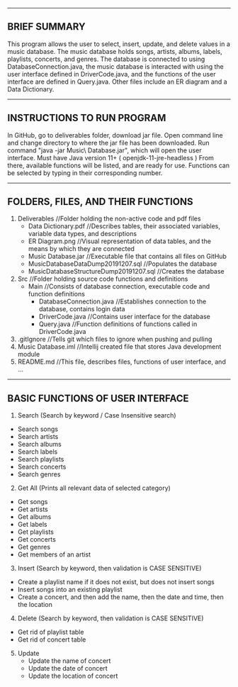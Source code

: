 -------------
BRIEF SUMMARY
-------------
This program allows the user to select, insert, update, and delete values in a music database. The music database holds songs, artists, albums, labels, playlists, concerts, and genres. The database is connected to using DatabaseConnection.java, the music database is interacted with using the user interface defined in DriverCode.java, and the functions of the user interface are defined in Query.java. Other files include an ER diagram and a Data Dictionary.


---------------------------
INSTRUCTIONS TO RUN PROGRAM
---------------------------
In GitHub, go to deliverables folder, download jar file.
Open command line and change directory to where the jar file has been downloaded.
Run command "java -jar Music\ Database.jar", which will open the user interface.
Must have Java version 11+ ( openjdk-11-jre-headless )
From there, available functions will be listed, and are ready for use.
Functions can be selected by typing in their corresponding number.


-----------------------------------
FOLDERS, FILES, AND THEIR FUNCTIONS
-----------------------------------
1. Deliverables     //Folder holding the non-active code and pdf files
	- Data Dictionary.pdf      //Describes tables, their associated variables, variable data types, and descriptions
	- ER Diagram.png      //Visual representation of data tables, and the means by which they are connected
	- Music Database.jar     //Executable file that contains all files on GitHub
	- MusicDatabaseDataDump20191207.sql      //Populates the database
	- MusicDatabaseStructureDump20191207.sql     //Creates the database
2. Src      //Folder holding source code functions and definitions 
	- Main     //Consists of database connection, executable code and function definitions
		- DatabaseConnection.java      //Establishes connection to the database, contains login data
		- DriverCode.java      //Contains user interface for the database
		- Query.java     //Function definitions of functions called in DriverCode.java
3. .gitIgnore     //Tells git which files to ignore when pushing and pulling
4. Music Database.iml     //Intellij created file that stores Java development module
5. README.md      //This file, describes files, functions of user interface, and ...


---------------------------------
BASIC FUNCTIONS OF USER INTERFACE
---------------------------------
1. Search (Search by keyword / Case Insensitive search)
  - Search songs
  - Search artists
  - Search albums
  - Search labels
  - Search playlists
  - Search concerts
  - Search genres
  
2. Get All (Prints all relevant data of selected category)
  - Get songs
  - Get artists
  - Get albums
  - Get labels
  - Get playlists
  - Get concerts
  - Get genres
  - Get members of an artist
  
3. Insert (Search by keyword, then validation is CASE SENSITIVE)
  - Create a playlist name if it does not exist, but does not insert songs
  - Insert songs into an existing playlist
  - Create a concert, and then add the name, then the date and time, then the location

4. Delete (Search by keyword, then validation is CASE SENSITIVE)
  - Get rid of playlist table
  - Get rid of concert table
5. Update
	- Update the name of concert
	- Update the date of concert
	- Update the location of concert
